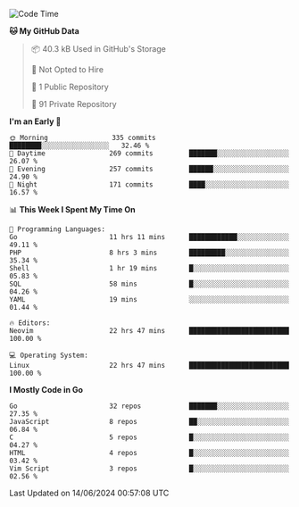 
<!--START_SECTION:waka-->
![Code Time](http://img.shields.io/badge/Code%20Time-4%2C942%20hrs%2035%20mins-blue)

**🐱 My GitHub Data** 

> 📦 40.3 kB Used in GitHub's Storage 
 > 
> 🚫 Not Opted to Hire
 > 
> 📜 1 Public Repository 
 > 
> 🔑 91 Private Repository 
 > 
**I'm an Early 🐤** 

```text
🌞 Morning                335 commits         ████████░░░░░░░░░░░░░░░░░   32.46 % 
🌆 Daytime                269 commits         ███████░░░░░░░░░░░░░░░░░░   26.07 % 
🌃 Evening                257 commits         ██████░░░░░░░░░░░░░░░░░░░   24.90 % 
🌙 Night                  171 commits         ████░░░░░░░░░░░░░░░░░░░░░   16.57 % 
```


📊 **This Week I Spent My Time On** 

```text
💬 Programming Languages: 
Go                       11 hrs 11 mins      ████████████░░░░░░░░░░░░░   49.11 % 
PHP                      8 hrs 3 mins        █████████░░░░░░░░░░░░░░░░   35.34 % 
Shell                    1 hr 19 mins        █░░░░░░░░░░░░░░░░░░░░░░░░   05.83 % 
SQL                      58 mins             █░░░░░░░░░░░░░░░░░░░░░░░░   04.26 % 
YAML                     19 mins             ░░░░░░░░░░░░░░░░░░░░░░░░░   01.44 % 

🔥 Editors: 
Neovim                   22 hrs 47 mins      █████████████████████████   100.00 % 

💻 Operating System: 
Linux                    22 hrs 47 mins      █████████████████████████   100.00 % 
```

**I Mostly Code in Go** 

```text
Go                       32 repos            ███████░░░░░░░░░░░░░░░░░░   27.35 % 
JavaScript               8 repos             ██░░░░░░░░░░░░░░░░░░░░░░░   06.84 % 
C                        5 repos             █░░░░░░░░░░░░░░░░░░░░░░░░   04.27 % 
HTML                     4 repos             █░░░░░░░░░░░░░░░░░░░░░░░░   03.42 % 
Vim Script               3 repos             █░░░░░░░░░░░░░░░░░░░░░░░░   02.56 % 
```




 Last Updated on 14/06/2024 00:57:08 UTC
<!--END_SECTION:waka-->
